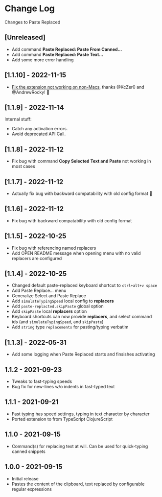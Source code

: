 # Change Log

Changes to Paste Replaced

## [Unreleased]

- Add command **Paste Replaced: Paste From Canned...**
- Add command **Paste Replaced: Paste Text...**
- Add some more error handling

## [1.1.10] - 2022-11-15

- [Fix the extension not working on non-Macs](https://github.com/PEZ/paste-replaced/issues/4), thanks @KcZer0 and @AndrewRocky! 🙏

## [1.1.9] - 2022-11-14

Internal stuff:

- Catch any activation errors.
- Avoid deprecated API Call.

## [1.1.8] - 2022-11-12

- Fix bug with command **Copy Selected Text and Paste** not working in most cases

## [1.1.7] - 2022-11-12

- Actually fix bug with backward compatability with old config format 🤦

## [1.1.6] - 2022-11-12

- Fix bug with backward compatability with old config format

## [1.1.5] - 2022-10-25

- Fix bug with referencing named replacers
- Add OPEN README message when opening menu with no valid replacers are configured

## [1.1.4] - 2022-10-25

- Changed default paste-replaced keyboard shortcut to `ctrl+alt+v space`
- Add Paste Replace... menu
- Generalize Select and Paste Replace
- Add `simulateTypingSpeed` local config to **replacers**
- Add `paste-replacted.skipPaste` global option
- Add `skipPaste` local **replacers** option
- Keyboard shortcuts can now provide **replacers**, and select command ids (and `simulateTypingSpeed`, and `skipPaste`)
- Add `string` type `replacements` for pasting/typing verbatim

## [1.1.3] - 2022-05-31

- Add some logging when Paste Replaced starts and finsishes activating

## 1.1.2 - 2021-09-23

- Tweaks to fast-typing speeds
- Bug fix for new-lines w/o indents in fast-typed text

## 1.1.1 - 2021-09-21

- Fast typing has speed settings, typing in text character by character
- Ported extension to from TypeScript ClojureScript

## 1.1.0 - 2021-09-15

- Command(s) for replacing text at will. Can be used for quick-typing canned snippets

## 1.0.0 - 2021-09-15

- Initial release
- Pastes the content of the clipboard, text replaced by configurable regular expressions